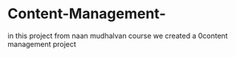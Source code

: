 # Content-Management-
in this project from naan  mudhalvan course we created a 0content management project
